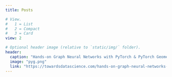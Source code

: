 ```yaml
---
title: Posts

# View.
#   1 = List
#   2 = Compact
#   3 = Card
view: 2

# Optional header image (relative to `static/img/` folder).
header:
  caption: "Hands-on Graph Neural Networks with PyTorch & PyTorch Geometric"
  image: "pyg.png"
  link: "https://towardsdatascience.com/hands-on-graph-neural-networks-with-pytorch-pytorch-geometric-359487e221a8"
---
```

